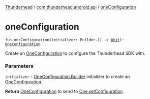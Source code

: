 [Thunderhead](../index.md) / [com.thunderhead.android.api](index.md) / [oneConfiguration](./one-configuration.md)

# oneConfiguration

`fun oneConfiguration(initializer: Builder.() -> `[`Unit`](https://kotlinlang.org/api/latest/jvm/stdlib/kotlin/-unit/index.html)`): `[`OneConfiguration`](../com.thunderhead.android.api.configuration/-one-configuration/index.md)

Create an [OneConfiguration](../com.thunderhead.android.api.configuration/-one-configuration/index.md) to configure the Thunderhead SDK with.

### Parameters

`initializer` - [OneConfiguration.Builder](../com.thunderhead.android.api.configuration/-one-configuration/-builder/index.md) initializer to create an [OneConfiguration](../com.thunderhead.android.api.configuration/-one-configuration/index.md).

**Return**
[OneConfiguration](../com.thunderhead.android.api.configuration/-one-configuration/index.md) to send to [One.setConfiguration](#).

